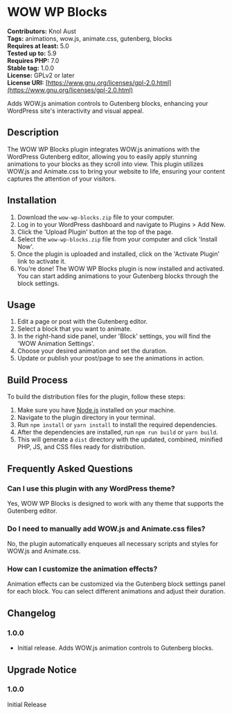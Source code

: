 # WOW WP Blocks

**Contributors:** Knol Aust  
**Tags:** animations, wow.js, animate.css, gutenberg, blocks  
**Requires at least:** 5.0  
**Tested up to:** 5.9  
**Requires PHP:** 7.0  
**Stable tag:** 1.0.0  
**License:** GPLv2 or later  
**License URI:** [https://www.gnu.org/licenses/gpl-2.0.html](https://www.gnu.org/licenses/gpl-2.0.html)

Adds WOW.js animation controls to Gutenberg blocks, enhancing your WordPress site's interactivity and visual appeal.

## Description

The WOW WP Blocks plugin integrates WOW.js animations with the WordPress Gutenberg editor, allowing you to easily apply stunning animations to your blocks as they scroll into view. This plugin utilizes WOW.js and Animate.css to bring your website to life, ensuring your content captures the attention of your visitors.

## Installation

1. Download the `wow-wp-blocks.zip` file to your computer.
2. Log in to your WordPress dashboard and navigate to Plugins > Add New.
3. Click the 'Upload Plugin' button at the top of the page.
4. Select the `wow-wp-blocks.zip` file from your computer and click 'Install Now'.
5. Once the plugin is uploaded and installed, click on the 'Activate Plugin' link to activate it.
6. You're done! The WOW WP Blocks plugin is now installed and activated. You can start adding animations to your Gutenberg blocks through the block settings.

## Usage

1. Edit a page or post with the Gutenberg editor.
2. Select a block that you want to animate.
3. In the right-hand side panel, under 'Block' settings, you will find the 'WOW Animation Settings'.
4. Choose your desired animation and set the duration.
5. Update or publish your post/page to see the animations in action.

## Build Process

To build the distribution files for the plugin, follow these steps:

1. Make sure you have [Node.js](https://nodejs.org/) installed on your machine.
2. Navigate to the plugin directory in your terminal.
3. Run `npm install` or `yarn install` to install the required dependencies.
4. After the dependencies are installed, run `npm run build` or `yarn build`.
5. This will generate a `dist` directory with the updated, combined, minified PHP, JS, and CSS files ready for distribution.

## Frequently Asked Questions

### Can I use this plugin with any WordPress theme?

Yes, WOW WP Blocks is designed to work with any theme that supports the Gutenberg editor.

### Do I need to manually add WOW.js and Animate.css files?

No, the plugin automatically enqueues all necessary scripts and styles for WOW.js and Animate.css.

### How can I customize the animation effects?

Animation effects can be customized via the Gutenberg block settings panel for each block. You can select different animations and adjust their duration.

## Changelog

### 1.0.0
- Initial release. Adds WOW.js animation controls to Gutenberg blocks.

## Upgrade Notice

### 1.0.0
Initial Release

